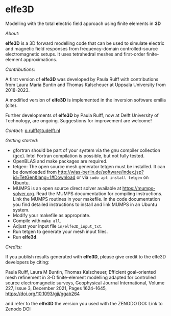 # elfe3D
Modelling with the total **el**ectric field approach using **f**inite **e**lements in **3D**

_About:_

**elfe3D** is a 3D forward modelling code that can be used to simulate electric and magnetic field responses from frequency-domain controlled-source electromagnetic setups. It uses tetrahedral meshes and first-order finite-element approximations.

_Contributions:_

A first version of **elfe3D** was developed by Paula Rulff with contributions from Laura Maria Buntin and Thomas Kalscheuer at Uppsala University from 2018-2023.

A modified version of **elfe3D** is implemented in the inversion software emilia (cite).

Further developments of **elfe3D** by Paula Rulff, now at Delft University of Technology, are ongoing. Suggestions for improvement are welcome!

_Contact_: p.rulff@tudelft.nl

_Getting started:_

- gfortran should be part of your system via the gnu compiler collection (gcc). Intel Fortran compilation is possible, but not fully tested.
- OpenBLAS and make packages are required.
- tetgen: The open source mesh generator tetgen must be installed. It can be downloaded from http://wias-berlin.de/software/index.jsp?id=TetGen&lang=1#Download or via `sudo apt install tetgen` on Ubuntu.
- MUMPS is an open source direct solver available at https://mumps-solver.org. Read the MUMPS documentation for compiling instructions. Link the MUMPS routines in your makefile. In the code documentation you find detailed instructions to install and link MUMPS in an Ubuntu system.
- Modify your makefile as appropriate.
- Compile with `make all`.
- Adjust your input file `in/elfe3D_input_txt`.
- Run tetgen to generate your mesh input files.
- Run **elfe3d**.

_Credits:_

If you publish results generated with **elfe3D**, please give credit to the elfe3D developers by citing:

Paula Rulff, Laura M Buntin, Thomas Kalscheuer, Efficient goal-oriented  mesh refinement in 3-D finite-element modelling adapted for controlled source electromagnetic surveys, Geophysical Journal International, Volume 227, Issue
3, December 2021, Pages 1624–1645, https://doi.org/10.1093/gji/ggab264

and refer to the **elfe3D** the version you used with the ZENODO DOI: Link to Zenodo DOI
